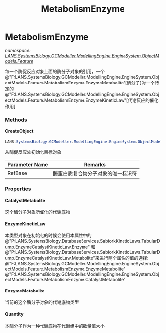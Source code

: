 ﻿---
title: MetabolismEnzyme
---

# MetabolismEnzyme
_namespace: [LANS.SystemsBiology.GCModeller.ModellingEngine.EngineSystem.ObjectModels.Feature](N-LANS.SystemsBiology.GCModeller.ModellingEngine.EngineSystem.ObjectModels.Feature.html)_

每一个酶促反应对象上面的酶分子对象的引用，一个@"F:LANS.SystemsBiology.GCModeller.ModellingEngine.EngineSystem.ObjectModels.Feature.MetabolismEnzyme.EnzymeMetabolite"[酶分子]对一个特定的@"F:LANS.SystemsBiology.GCModeller.ModellingEngine.EngineSystem.ObjectModels.Feature.MetabolismEnzyme.EnzymeKineticLaw"[代谢反应的催化作用]

### Methods

#### CreateObject
```csharp
LANS.SystemsBiology.GCModeller.ModellingEngine.EngineSystem.ObjectModels.Feature.MetabolismEnzyme.CreateObject(System.String,LANS.SystemsBiology.DatabaseServices.SabiorkKineticLaws.TabularDump.EnzymeCatalystKineticLaw,LANS.SystemsBiology.GCModeller.ModellingEngine.EngineSystem.ObjectModels.Entity.Compound[])
```
从酶促反应处初始化目标对象

|Parameter Name|Remarks|
|--------------|-------|
|RefBase|酶蛋白质复合物分子对象的唯一标识符|




### Properties

#### CatalystMetabolite
这个酶分子对象所催化的代谢底物
#### EnzymeKineticLaw
本类型对象在初始化的时候会使用本属性中的@"P:LANS.SystemsBiology.DatabaseServices.SabiorkKineticLaws.TabularDump.EnzymeCatalystKineticLaw.Enzyme"
 和@"P:LANS.SystemsBiology.DatabaseServices.SabiorkKineticLaws.TabularDump.EnzymeCatalystKineticLaw.Metabolite"来进行两个属性的值的选择:
 @"F:LANS.SystemsBiology.GCModeller.ModellingEngine.EngineSystem.ObjectModels.Feature.MetabolismEnzyme.EnzymeMetabolite"
 @"F:LANS.SystemsBiology.GCModeller.ModellingEngine.EngineSystem.ObjectModels.Feature.MetabolismEnzyme.CatalystMetabolite"
#### EnzymeMetabolite
当前的这个酶分子对象的代谢底物类型
#### Quantity
本酶分子作为一种代谢底物在代谢组中的数量值大小

